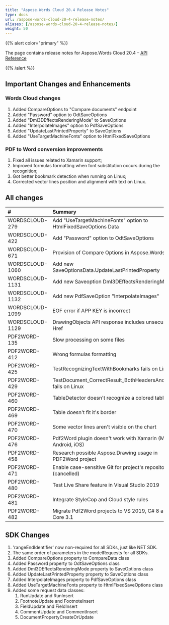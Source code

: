 ```yaml
---
title: "Aspose.Words Cloud 20.4 Release Notes"
type: docs
url: /aspose-words-cloud-20-4-release-notes/
aliases: [/aspose-words-cloud-20-4-release-notes/]
weight: 50
---
```


{{% alert color="primary" %}} 

The page contains release notes for Aspose.Words Cloud 20.4 – [API Reference](https://apireference.aspose.cloud/words/)

{{% /alert %}} 
## **Important Changes and Enhancements**
### **Words Cloud changes**
1. Added CompareOptions to "Compare documents" endpoint
1. Added "Password" option to OdtSaveOptions
1. Added "Dml3DEffectsRenderingMode" to SaveOptions
1. Added "InterpolateImages" option to PdfSaveOptions
1. Added "UpdateLastPrintedProperty" to SaveOptions
1. Added "UseTargetMachineFonts" option to HtmlFixedSaveOptions
### **PDF to Word conversion improvements**
1. Fixed all issues related to Xamarin support;
1. Improved formulas formatting when font substitution occurs during the recognition;
1. Got better bookmark detection when running on Linux;
1. Corrected vector lines position and alignment with text on Linux.


## **All changes**

|#|Summary|Category|
| :- | :- | :- |
|WORDSCLOUD-279|Add "UseTargetMachineFonts" option to HtmlFixedSaveOptions Data |Feature|
|WORDSCLOUD-422|Add "Password" option to OdtSaveOptions |Feature|
|WORDSCLOUD-671|Provision of Compare Options in Aspose.Words Cloud |Feature|
|WORDSCLOUD-1060|Add new SaveOptionsData.UpdateLastPrintedProperty |Feature|
|WORDSCLOUD-1131|Add new Saveoption Dml3DEffectsRenderingMode |Feature|
|WORDSCLOUD-1132|Add new PdfSaveOption "InterpolateImages" |Feature|
|WORDSCLOUD-1099|EOF error if APP KEY is incorrect |Bug|
|WORDSCLOUD-1129|DrawingObjects API response includes unsecured Href |Bug|
|PDF2WORD-135 |Slow processing on some files |Bug|
|PDF2WORD-412 |Wrong formulas formatting |Bug|
|PDF2WORD-425 |TestRecognizingTextWithBookmarks fails on Linux |Bug|
|PDF2WORD-429|TestDocument_CorrectResult_BothHeadersAndFooters fails on Linux|Bug|
|PDF2WORD-460|TableDetector doesn't recognize a colored table|Bug|
|PDF2WORD-469|Table doesn't fit it's border|Bug|
|PDF2WORD-470 |Some vector lines aren't visible on the chart|Bug|
|PDF2WORD-476 |Pdf2Word plugin doesn't work with Xamarin (Mac, Android, iOS) |Bug|
|PDF2WORD-458 |Research possible Aspose.Drawing usage in PDF2Word project |Task|
|PDF2WORD-471 |Enable case-sensitive Git for project's repository (cancelled) |Task|
|PDF2WORD-480 |Test Live Share feature in Visual Studio 2019 |Task|
|PDF2WORD-481|Integrate StyleCop and Cloud style rules|Task|
|PDF2WORD-482 |Migrate Pdf2Word projects to VS 2019, C# 8 and .NET Core 3.1 |Task|
## **SDK Changes**
1. 'rangeEndIdentifier' now non-required for all SDKs, just like NET SDK.
1. The same order of parameters in the modelRequests for all SDKs.
1. Added CompareOptions property to CompareData class
1. Added Password property to OdtSaveOptions class
1. Added Dml3DEffectsRenderingMode property to SaveOptions class
1. Added UpdateLastPrintedProperty property to SaveOptions class
1. Added InterpolateImages property to PdfSaveOptions class
1. Added UseTargetMachineFonts property to HtmlFixedSaveOptions class
1. Added some request data classes: 
   1. RunUpdate and RunInsert
   1. FootnoteUpdate and FootnoteInsert
   1. FieldUpdate and FieldInsert
   1. CommentUpdate and CommentInsert
   1. DocumentPropertyCreateOrUpdate
